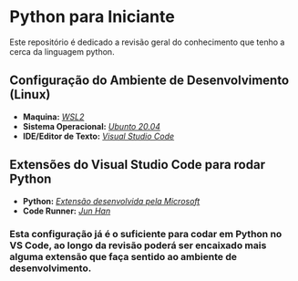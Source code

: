 # Python para Iniciante
Este repositório é dedicado a revisão geral do conhecimento que tenho a cerca da linguagem python.

## Configuração do Ambiente de Desenvolvimento (Linux)
- **Maquina:** [_WSL2_](https://docs.microsoft.com/pt-br/windows/wsl/about)
- **Sistema Operacional:** [_Ubunto 20.04_](https://releases.ubuntu.com/20.04/)
- **IDE/Editor de Texto:** [_Visual Studio Code_](https://code.visualstudio.com/download)

## Extensões do Visual Studio Code para rodar Python
- **Python:** [_Extensão desenvolvida pela Microsoft_](https://code.visualstudio.com/docs/python/python-tutorial#_prerequisites)
- **Code Runner:** [_Jun Han_](https://marketplace.visualstudio.com/items?itemName=formulahendry.code-runner)

### Esta configuração já é o suficiente para codar em Python no VS Code, ao longo da revisão poderá ser encaixado mais alguma extensão que faça sentido ao ambiente de desenvolvimento.



